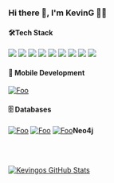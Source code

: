 ### Hi there 👋, I'm KevinG 👨‍💻

#### 🛠️Tech Stack
<a src="https://www.javascript.com/"><img src="https://img.icons8.com/color/48/000000/javascript.png"/></a>
<a src="https://www.typescriptlang.org/"><img src="https://img.icons8.com/color/48/000000/typescript.png"/></a>
<a src="https://www.w3schools.com/html/"><img src="https://img.icons8.com/color/48/000000/html-5.png"/></a>
<a src="https://www.w3schools.com/css/"><img src="https://img.icons8.com/color/48/000000/css3.png"/></a>
<a src="https://getbootstrap.com/"><img src="https://img.icons8.com/color/48/000000/bootstrap.png"/></a>
<a src="https://reactjs.org/"><img src="https://img.icons8.com/color/48/000000/react-native.png"/></a>
<img src="https://img.icons8.com/color/50/000000/angularjs.png"/>
<a src="https://nodejs.org/"><img src="https://img.icons8.com/color/48/000000/nodejs.png"/></a>
<a src="https://www.docker.com/"><img src="https://img.icons8.com/color/48/000000/docker.png"/></a>





#### 📲 Mobile Development

[![Foo](https://kimerikal.com/wp-content/uploads/2021/04/react-native-rename.jpg)](https://reactnative.dev/)


#### 🗄️ Databases

[![Foo](https://img.icons8.com/ios-filled/50/000000/postgreesql.png)](https://www.postgresql.org/)
[![Foo](https://img.icons8.com/ios/50/000000/mysql-logo.png)](https://www.mysql.com/)
[![Foo](https://api.iconify.design/simple-icons:neo4j.svg?height=50)](https://neo4j.com/)**Neo4j**


<br/><br/>

[![Kevingos GitHub Stats](https://github-readme-stats.vercel.app/api?username=kevingo710&show_icons=true)](https://github.com/kevingo710)

<br/>


 
